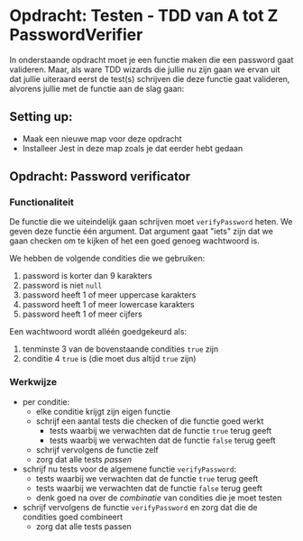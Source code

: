 # Opdracht: Testen - TDD van A tot Z PasswordVerifier


In onderstaande opdracht moet je een functie maken die een password gaat valideren. Maar, als ware TDD wizards die jullie nu zijn gaan we ervan uit dat jullie uiteraard eerst de test(s) schrijven die deze functie gaat valideren, alvorens jullie met de functie aan de slag gaan:

## Setting up:

* Maak een nieuwe map voor deze opdracht
* Installeer Jest in deze map zoals je dat eerder hebt gedaan

## Opdracht: Password verificator

### Functionaliteit

De functie die we uiteindelijk gaan schrijven moet `verifyPassword` heten. We geven deze functie één argument. Dat argument gaat "iets" zijn dat we gaan checken om te kijken of het een goed genoeg wachtwoord is.

We hebben de volgende condities die we gebruiken:

1. password is korter dan 9 karakters
2. password is niet `null`
3. password heeft 1 of meer uppercase karakters
4. password heeft 1 of meer lowercase karakters
5. password heeft 1 of meer cijfers

Een wachtwoord wordt alléén goedgekeurd als:

1. tenminste 3 van de bovenstaande condities `true` zijn
2. conditie 4 `true` is (die moet dus altijd `true` zijn)

### Werkwijze

* per conditie:
  * elke conditie krijgt zijn eigen functie
  * schrijf een aantal tests die checken of die functie goed werkt
    * tests waarbij we verwachten dat de functie `true` terug geeft
    * tests waarbij we verwachten dat de functie `false` terug geeft
  * schrijf vervolgens de functie zelf
  * zorg dat alle tests *passen*
* schrijf nu tests voor de algemene functie `verifyPassword`: 
  * tests waarbij we verwachten dat de functie `true` terug geeft
  * tests waarbij we verwachten dat de functie `false` terug geeft
  * denk goed na over de *combinatie* van condities die je moet testen
* schrijf vervolgens de functie `verifyPassword` en zorg dat die de condities goed combineert
  * zorg dat alle tests passen

